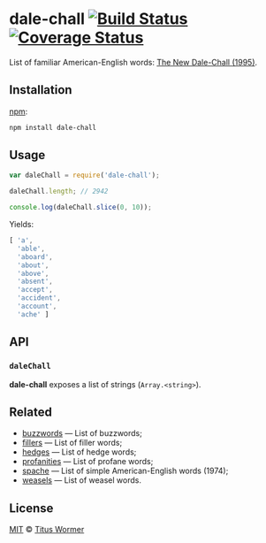 # dale-chall [![Build Status][travis-badge]][travis] [![Coverage Status][codecov-badge]][codecov]

List of familiar American-English words: [The New Dale-Chall (1995)][wiki].

## Installation

[npm][npm-install]:

```bash
npm install dale-chall
```

## Usage

```js
var daleChall = require('dale-chall');

daleChall.length; // 2942

console.log(daleChall.slice(0, 10));
```

Yields:

```js
[ 'a',
  'able',
  'aboard',
  'about',
  'above',
  'absent',
  'accept',
  'accident',
  'account',
  'ache' ]
```

## API

### `daleChall`

**dale-chall** exposes a list of strings (`Array.<string>`).

## Related

*   [buzzwords](https://github.com/wooorm/buzzwords)
    — List of buzzwords;
*   [fillers](https://github.com/wooorm/fillers)
    — List of filler words;
*   [hedges](https://github.com/wooorm/hedges)
    — List of hedge words;
*   [profanities](https://github.com/wooorm/profanities)
    — List of profane words;
*   [spache](https://github.com/wooorm/spache)
    — List of simple American-English words (1974);
*   [weasels](https://github.com/wooorm/weasels)
    — List of weasel words.

## License

[MIT][license] © [Titus Wormer][author]

<!-- Definitions -->

[travis-badge]: https://img.shields.io/travis/wooorm/dale-chall.svg

[travis]: https://travis-ci.org/wooorm/dale-chall

[codecov-badge]: https://img.shields.io/codecov/c/github/wooorm/dale-chall.svg

[codecov]: https://codecov.io/github/wooorm/dale-chall

[npm-install]: https://docs.npmjs.com/cli/install

[license]: LICENSE

[author]: http://wooorm.com

[wiki]: http://en.wikipedia.org/wiki/Dale–Chall_readability_formula
